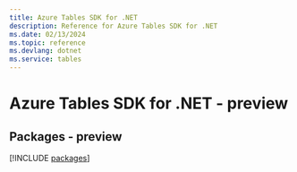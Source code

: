 ```yaml
---
title: Azure Tables SDK for .NET
description: Reference for Azure Tables SDK for .NET
ms.date: 02/13/2024
ms.topic: reference
ms.devlang: dotnet
ms.service: tables
---
```

# Azure Tables SDK for .NET - preview
## Packages - preview
[!INCLUDE [packages](tables-index.md)]